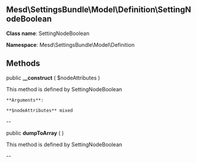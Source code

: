 Mesd\SettingsBundle\Model\Definition\SettingNodeBoolean
---------------

    

    


**Class name**: SettingNodeBoolean

**Namespace**: Mesd\SettingsBundle\Model\Definition











Methods
-------


public **__construct** ( $nodeAttributes )


    







This method is defined by SettingNodeBoolean


    **Arguments**:

    **$nodeAttributes** mixed 


--


public **dumpToArray** (  )


    







This method is defined by SettingNodeBoolean



--

